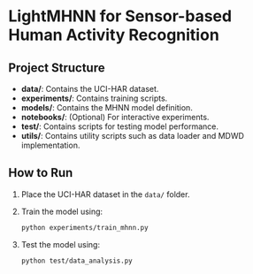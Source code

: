 # LightMHNN for Sensor-based Human Activity Recognition

## Project Structure

- **data/**: Contains the UCI-HAR dataset.
- **experiments/**: Contains training scripts.
- **models/**: Contains the MHNN model definition.
- **notebooks/**: (Optional) For interactive experiments.
- **test/**: Contains scripts for testing model performance.
- **utils/**: Contains utility scripts such as data loader and MDWD implementation.

## How to Run

1. Place the UCI-HAR dataset in the `data/` folder.

2. Train the model using:

   ```bash
   python experiments/train_mhnn.py
   ```

3. Test the model using:

   ```bash
   python test/data_analysis.py
   ```
